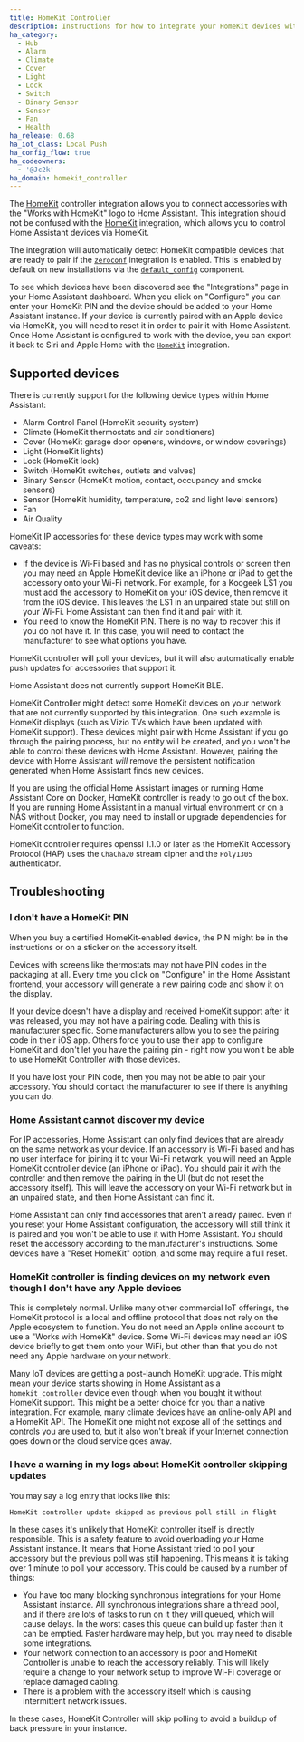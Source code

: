 ```yaml
---
title: HomeKit Controller
description: Instructions for how to integrate your HomeKit devices within Home Assistant.
ha_category:
  - Hub
  - Alarm
  - Climate
  - Cover
  - Light
  - Lock
  - Switch
  - Binary Sensor
  - Sensor
  - Fan
  - Health
ha_release: 0.68
ha_iot_class: Local Push
ha_config_flow: true
ha_codeowners:
  - '@Jc2k'
ha_domain: homekit_controller
---
```


The [HomeKit](https://developer.apple.com/homekit/) controller integration allows you to connect accessories with the "Works with HomeKit" logo to Home Assistant. This integration should not be confused with the [HomeKit](/integrations/homekit/) integration, which allows you to control Home Assistant devices via HomeKit.

The integration will automatically detect HomeKit compatible devices that are ready to pair if the [`zeroconf`](/integrations/zeroconf/) integration is enabled. This is enabled by default on new installations via the [`default_config`](/integrations/default_config/) component.

To see which devices have been discovered see the "Integrations" page in your Home Assistant dashboard. When you click on "Configure" you can enter your HomeKit PIN and the device should be added to your Home Assistant instance. If your device is currently paired with an Apple device via HomeKit, you will need to reset it in order to pair it with Home Assistant. Once Home Assistant is configured to work with the device, you can export it back to Siri and Apple Home with the [`HomeKit`](/integrations/homekit/) integration.

## Supported devices

There is currently support for the following device types within Home Assistant:

- Alarm Control Panel (HomeKit security system)
- Climate (HomeKit thermostats and air conditioners)
- Cover (HomeKit garage door openers, windows, or window coverings)
- Light (HomeKit lights)
- Lock (HomeKit lock)
- Switch (HomeKit switches, outlets and valves)
- Binary Sensor (HomeKit motion, contact, occupancy and smoke sensors)
- Sensor (HomeKit humidity, temperature, co2 and light level sensors)
- Fan
- Air Quality

HomeKit IP accessories for these device types may work with some caveats:

- If the device is Wi-Fi based and has no physical controls or screen then you may need an Apple HomeKit device like an iPhone or iPad to get the accessory onto your Wi-Fi network. For example, for a Koogeek LS1 you must add the accessory to HomeKit on your iOS device, then remove it from the iOS device. This leaves the LS1 in an unpaired state but still on your Wi-Fi. Home Assistant can then find it and pair with it.
- You need to know the HomeKit PIN. There is no way to recover this if you do not have it. In this case, you will need to contact the manufacturer to see what options you have.

HomeKit controller will poll your devices, but it will also automatically enable push updates for accessories that support it.

Home Assistant does not currently support HomeKit BLE.

<div class='note'>

  HomeKit Controller might detect some HomeKit devices on your network that are not currently supported by this integration. One such example is HomeKit displays (such as Vizio TVs which have been updated with HomeKit support). These devices might pair with Home Assistant if you go through the pairing process, but no entity will be created, and you won't be able to control these devices with Home Assistant. However, pairing the device with Home Assistant *will* remove the persistent notification generated when Home Assistant finds new devices.

</div>

<div class="note warning">

If you are using the official Home Assistant images or running Home Assistant Core on Docker, HomeKit controller is ready to go out of the box.  If you are running Home Assistant in a manual virtual environment or on a NAS without Docker, you may need to install or upgrade dependencies for HomeKit controller to function.

HomeKit controller requires openssl 1.1.0 or later as the HomeKit Accessory Protocol (HAP) uses the `ChaCha20` stream cipher and the `Poly1305` authenticator.

</div>

## Troubleshooting

### I don't have a HomeKit PIN

When you buy a certified HomeKit-enabled device, the PIN might be in the instructions or on a sticker on the accessory itself.

Devices with screens like thermostats may not have PIN codes in the packaging at all. Every time you click on "Configure" in the Home Assistant frontend, your accessory will generate a new pairing code and show it on the display.

If your device doesn't have a display and received HomeKit support after it was released, you may not have a pairing code. Dealing with this is manufacturer specific. Some manufacturers allow you to see the pairing code in their iOS app. Others force you to use their app to configure HomeKit and don't let you have the pairing pin - right now you won't be able to use HomeKit Controller with those devices.

If you have lost your PIN code, then you may not be able to pair your accessory. You should contact the manufacturer to see if there is anything you can do.

### Home Assistant cannot discover my device

For IP accessories, Home Assistant can only find devices that are already on the same network as your device. If an accessory is Wi-Fi based and has no user interface for joining it to your Wi-Fi network, you will need an Apple HomeKit controller device (an iPhone or iPad). You should pair it with the controller and then remove the pairing in the UI (but do not reset the accessory itself). This will leave the accessory on your Wi-Fi network but in an unpaired state, and then Home Assistant can find it.

Home Assistant can only find accessories that aren't already paired. Even if you reset your Home Assistant configuration, the accessory will still think it is paired and you won't be able to use it with Home Assistant. You should reset the accessory according to the manufacturer's instructions. Some devices have a "Reset HomeKit" option, and some may require a full reset.

### HomeKit controller is finding devices on my network even though I don't have any Apple devices

This is completely normal. Unlike many other commercial IoT offerings, the HomeKit protocol is a local and offline protocol that does not rely on the Apple ecosystem to function. You do not need an Apple online account to use a "Works with HomeKit" device. Some Wi-Fi devices may need an iOS device briefly to get them onto your WiFi, but other than that you do not need any Apple hardware on your network.

Many IoT devices are getting a post-launch HomeKit upgrade. This might mean your device starts showing in Home Assistant as a `homekit_controller` device even though when you bought it without HomeKit support. This might be a better choice for you than a native integration. For example, many climate devices have an online-only API and a HomeKit API. The HomeKit one might not expose all of the settings and controls you are used to, but it also won't break if your Internet connection goes down or the cloud service goes away.

### I have a warning in my logs about HomeKit controller skipping updates

You may say a log entry that looks like this:

```log
HomeKit controller update skipped as previous poll still in flight
```

In these cases it's unlikely that HomeKit controller itself is directly responsible. This is a safety feature to avoid overloading your Home Assistant instance. It means that Home Assistant tried to poll your accessory but the previous poll was still happening. This means it is taking over 1 minute to poll your accessory. This could be caused by a number of things:

- You have too many blocking synchronous integrations for your Home Assistant instance. All synchronous integrations share a thread pool, and if there are lots of tasks to run on it they will queued, which will cause delays. In the worst cases this queue can build up faster than it can be emptied. Faster hardware may help, but you may need to disable some integrations.
- Your network connection to an accessory is poor and HomeKit Controller is unable to reach the accessory reliably. This will likely require a change to your network setup to improve Wi-Fi coverage or replace damaged cabling.
- There is a problem with the accessory itself which is causing intermittent network issues.

In these cases, HomeKit Controller will skip polling to avoid a buildup of back pressure in your instance.
